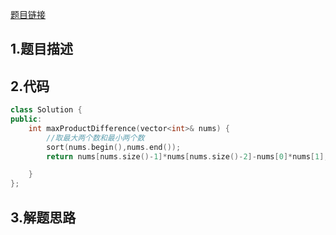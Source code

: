

[题目链接]()

## 1.题目描述



## 2.代码

```cpp
class Solution {
public:
    int maxProductDifference(vector<int>& nums) {
        //取最大两个数和最小两个数
        sort(nums.begin(),nums.end());
        return nums[nums.size()-1]*nums[nums.size()-2]-nums[0]*nums[1];

    }
};
```



## 3.解题思路





